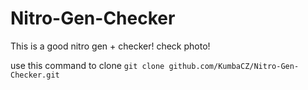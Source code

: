 # Nitro-Gen-Checker
This is a good nitro gen + checker! check photo!

use this command to clone `git clone github.com/KumbaCZ/Nitro-Gen-Checker.git`
